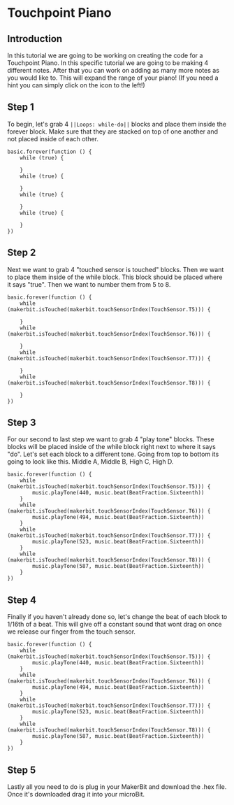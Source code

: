 # Touchpoint Piano

## Introduction 

In this tutorial we are going to be working on creating the code for a Touchpoint Piano. In this specific tutorial we are going to be making 4 different notes. After that you can work on adding as many more notes as you would like to. This will expand the range of your piano! (If you need a hint you can simply click on the icon to the left!)

## Step 1

To begin, let's grab 4 ``||Loops: while-do||`` blocks and place them inside the forever block. Make sure that they are stacked on top of one another and not placed inside of each other. 

```blocks
basic.forever(function () {
    while (true) {
    	
    }
    while (true) {
    	
    }
    while (true) {
    	
    }
    while (true) {
    	
    }
})
```

## Step 2

Next we want to grab 4 "touched sensor is touched" blocks. Then we want to place them inside of the while block. This block should be placed where it says "true". Then we want to number them from 5 to 8. 

```blocks
basic.forever(function () {
    while (makerbit.isTouched(makerbit.touchSensorIndex(TouchSensor.T5))) {
    	
    }
    while (makerbit.isTouched(makerbit.touchSensorIndex(TouchSensor.T6))) {
    	
    }
    while (makerbit.isTouched(makerbit.touchSensorIndex(TouchSensor.T7))) {
    	
    }
    while (makerbit.isTouched(makerbit.touchSensorIndex(TouchSensor.T8))) {
    	
    }
})

```

## Step 3 

For our second to last step we want to grab 4 "play tone" blocks. These blocks will be placed inside of the while block right next to where it says "do". Let's set each block to a different tone. Going from top to bottom its going to look like this. Middle A, Middle B, High C, High D.

```blocks
basic.forever(function () {
    while (makerbit.isTouched(makerbit.touchSensorIndex(TouchSensor.T5))) {
        music.playTone(440, music.beat(BeatFraction.Sixteenth))
    }
    while (makerbit.isTouched(makerbit.touchSensorIndex(TouchSensor.T6))) {
        music.playTone(494, music.beat(BeatFraction.Sixteenth))
    }
    while (makerbit.isTouched(makerbit.touchSensorIndex(TouchSensor.T7))) {
        music.playTone(523, music.beat(BeatFraction.Sixteenth))
    }
    while (makerbit.isTouched(makerbit.touchSensorIndex(TouchSensor.T8))) {
        music.playTone(587, music.beat(BeatFraction.Sixteenth))
    }
})
```

## Step 4 

Finally if you haven't already done so, let's change the beat of each block to 1/16th of a beat. This will give off a constant sound that wont drag on once we release our finger from the touch sensor. 

```blocks
basic.forever(function () {
    while (makerbit.isTouched(makerbit.touchSensorIndex(TouchSensor.T5))) {
        music.playTone(440, music.beat(BeatFraction.Sixteenth))
    }
    while (makerbit.isTouched(makerbit.touchSensorIndex(TouchSensor.T6))) {
        music.playTone(494, music.beat(BeatFraction.Sixteenth))
    }
    while (makerbit.isTouched(makerbit.touchSensorIndex(TouchSensor.T7))) {
        music.playTone(523, music.beat(BeatFraction.Sixteenth))
    }
    while (makerbit.isTouched(makerbit.touchSensorIndex(TouchSensor.T8))) {
        music.playTone(587, music.beat(BeatFraction.Sixteenth))
    }
})

```

## Step 5

Lastly all you need to do is plug in your MakerBit and download the .hex file. Once it's downloaded drag it into your microBit.


